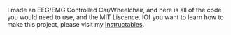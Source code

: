 I made an EEG/EMG Controlled Car/Wheelchair, and here is all of the code you would need to use, and the MIT Liscence. IOf you want to learn how to make this project, please visit my [Instructables]().
